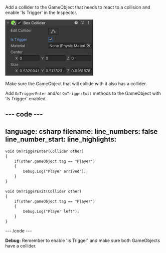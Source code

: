 Add a collider to the GameObject that needs to react to a collision and enable 'Is Trigger' in the Inspector. 

![Collider component with 'Is Trigger' checked.](images/collider-trigger.png)

Make sure the GameObject that will collide with it also has a collider. 

Add `OnTriggerEnter` and/or `OnTriggerExit` methods to the GameObject with 'Is Trigger' enabled. 

--- code ---
---
language: csharp
filename: 
line_numbers: false
line_number_start: 
line_highlights: 
---
    void OnTriggerEnter(Collider other)
    {
        if(other.gameObject.tag == "Player")
        {
            Debug.Log("Player arrived");
        }
    }
    
    void OnTriggerExit(Collider other)
    {
        if(other.gameObject.tag == "Player")
        {
            Debug.Log("Player left");
        }
    }
--- /code ---

**Debug:** Remember to enable 'Is Trigger' and make sure both GameObjects have a collider. 
